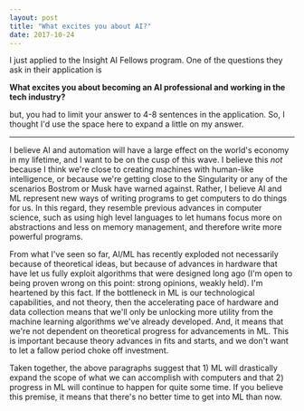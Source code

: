 ```yaml
---
layout: post
title: "What excites you about AI?"
date: 2017-10-24
---
```


I just applied to the Insight AI Fellows program. One of the questions they ask in their application is

**What excites you about becoming an AI professional and working in the tech industry?**

but, you had to limit your answer to 4-8 sentences in the application. So, I thought I'd use the space here to expand a little on my answer.

---

I believe AI and automation will have a large effect on the world's economy in my lifetime, and I want to be on the cusp of this wave. I believe this _not_ because I think we're close to creating machines with human-like intelligence, or because we're getting close to the Singularity or any of the scenarios Bostrom or Musk have warned against. Rather, I believe AI and ML represent new ways of writing programs to get computers to do things for us. In this regard, they resemble previous advances in computer science, such as using high level languages to let humans focus more on abstractions and less on memory management, and therefore write more powerful programs.

From what I've seen so far, AI/ML has recently exploded not necessarily because of theoretical ideas, but because of advances in hardware that have let us fully exploit algorithms that were designed long ago (I'm open to being proven wrong on this point: strong opinions, weakly held). I'm heartened by this fact. If the bottleneck in ML is our technological capabilities, and not theory, then the accelerating pace of hardware and data collection means that we'll only be unlocking more utility from the machine learning algorithms we've already developed. And, it means that we're not dependent on theoretical progress for advancements in ML. This is important because theory advances in fits and starts, and we don't want to let a fallow period choke off investment.

Taken together, the above paragraphs suggest that 1) ML will drastically expand the scope of what we can accomplish with computers and that 2) progress in ML will continue to happen for quite some time. If you believe this premise, it means that there's no better time to get into ML than now.

